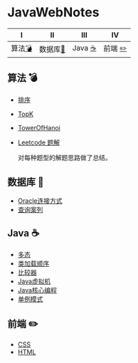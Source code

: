 # JavaWebNotes

|Ⅰ| Ⅱ| Ⅲ | Ⅳ |
| :---------: | :---------: | :---------: | :---------: |
| 算法[:bomb:](#算法-bomb)|数据库[:closed_book:](#数据库-closed_book)| Java [:coffee:](#java-coffee)| 前端 [:pencil2:](#前端-pencil2)|


## 算法 :bomb:

- [排序](https://github.com/Bihanghang/Notes/tree/master/notes/算法/排序.md)

- [TopK](https://github.com/Bihanghang/Notes/tree/master/notes/算法/TopK.md)

- [TowerOfHanoi](https://github.com/Bihanghang/Notes/tree/master/notes/算法/TowerOfHanoi.md)

- [Leetcode 题解](https://github.com/Bihanghang/Notes/tree/master/notes/leetcode.md)

  对每种题型的解题思路做了总结。

## 数据库 :closed_book:
- [Oracle连接方式](https://blog.csdn.net/fly_zxy/article/details/53954377)
- [查询案列](https://github.com/Bihanghang/Notes/tree/master/notes/数据库/oracleCases.md)
## Java :coffee:

- [多态](https://github.com/Bihanghang/Notes/tree/master/notes/Java/Polymorphic.md)
- [类加载顺序](https://github.com/Bihanghang/Notes/tree/master/notes/Java/LoadOrder.md)
- [比较器](https://github.com/Bihanghang/Notes/tree/master/notes/Java/Compare.md)
- [Java虚拟机](https://github.com/Bihanghang/Notes/tree/master/notes/Java/JVMNotes.md)
- [Java核心编程](https://github.com/Bihanghang/Notes/tree/master/notes/Java/javaCore.md)
- [单例模式](https://github.com/Bihanghang/Notes/tree/master/notes/Java/单例模式.md)
## 前端 :pencil2:
- [CSS](https://github.com/Bihanghang/Notes/tree/master/notes/前端/CSS.md)
- [HTML](https://github.com/Bihanghang/Notes/tree/master/notes/前端/HTML.md)